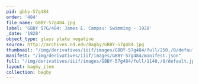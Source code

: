 ```yaml
---
pid: gbby-57g484
order: '484'
file_name: GBBY-57g484.jpg
label: 'GBBY 57G/484: James E. Campau: Swimming - 1928'
_date: '1928'
object_type: glass plate negative
source: http://archives.nd.edu/Bagby/GBBY-57g484.jpg
thumbnail: "/img/derivatives/iiif/images/GBBY-57g484/full/250,/0/default.jpg"
manifest: "/img/derivatives/iiif/images/GBBY-57g484/manifest.json"
full: "/img/derivatives/iiif/images/GBBY-57g484/full/1140,/0/default.jpg"
layout: bagby_item
collection: bagby
---
```

